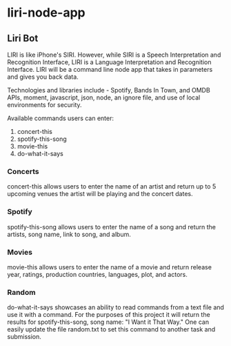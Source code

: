 # liri-node-app
## Liri Bot

LIRI is like iPhone's SIRI. However, while SIRI is a Speech Interpretation and Recognition Interface, LIRI is a Language Interpretation and Recognition Interface. LIRI will be a command line node app that takes in parameters and gives you back data.

Technologies and libraries include - Spotify, Bands In Town, and OMDB APIs, moment, javascript, json, node, an ignore file, and use of local environments for security.

Available commands users can enter:
1) concert-this
2) spotify-this-song
3) movie-this
4) do-what-it-says

### Concerts
concert-this allows users to enter the name of an artist and return up to 5 upcoming venues the artist will be playing and the concert dates.

### Spotify
spotify-this-song allows users to enter the name of a song and return the artists, song name, link to song, and album.

### Movies
movie-this allows users to enter the name of a movie and return release year, ratings, production countries, languages, plot, and actors.

### Random
do-what-it-says showcases an ability to read commands from a text file and use it with a command. For the purposes of this project it will return the results for spotify-this-song, song name: "I Want it That Way." One can easily update the file random.txt to set this command to another task and submission.
